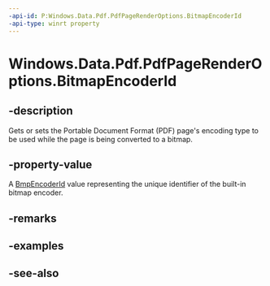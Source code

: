 ```yaml
---
-api-id: P:Windows.Data.Pdf.PdfPageRenderOptions.BitmapEncoderId
-api-type: winrt property
---
```


<!-- Property syntax
public System.Guid BitmapEncoderId { get;  set; }
-->

# Windows.Data.Pdf.PdfPageRenderOptions.BitmapEncoderId

## -description
Gets or sets the Portable Document Format (PDF) page's encoding type to be used while the page is being converted to a bitmap.

## -property-value
A [BmpEncoderId](../windows.graphics.imaging/bitmapencoder_bmpencoderid.md) value representing the unique identifier of the built-in bitmap encoder.

## -remarks

## -examples

## -see-also
